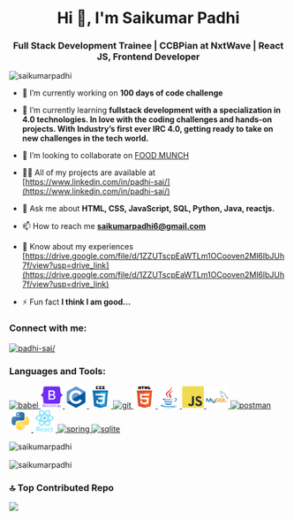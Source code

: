 <h1 align="center">Hi 👋, I'm Saikumar Padhi</h1>

<h3 align="center">Full Stack Development Trainee | CCBPian at NxtWave | React JS, Frontend Developer</h3>

<p align="left"> <img src="https://komarev.com/ghpvc/?username=saikumarpadhi&label=Profile%20views&color=0e75b6&style=flat" alt="saikumarpadhi" /> </p>

- 🔭 I’m currently working on **100 days of code challenge**

- 🌱 I’m currently learning **fullstack development with a specialization in 4.0 technologies. In love with the coding challenges and hands-on projects. With Industry’s first ever IRC 4.0, getting ready to take on new challenges in the tech world.**

- 👯 I’m looking to collaborate on [FOOD MUNCH](foodwithsai.ccbp.tech)

- 👨‍💻 All of my projects are available at [https://www.linkedin.com/in/padhi-sai/](https://www.linkedin.com/in/padhi-sai/)

- 💬 Ask me about **HTML, CSS, JavaScript, SQL, Python, Java, reactjs.**

- 📫 How to reach me **saikumarpadhi6@gmail.com**

- 📄 Know about my experiences [https://drive.google.com/file/d/1ZZUTscpEaWTLm1OCooven2Ml6lbJUh7f/view?usp=drive_link](https://drive.google.com/file/d/1ZZUTscpEaWTLm1OCooven2Ml6lbJUh7f/view?usp=drive_link)

- ⚡ Fun fact **I think I am good...**

<h3 align="left">Connect with me:</h3>
<p align="left">
<a href="https://linkedin.com/in/padhi-sai/" target="blank"><img align="center" src="https://raw.githubusercontent.com/rahuldkjain/github-profile-readme-generator/master/src/images/icons/Social/linked-in-alt.svg" alt="padhi-sai/" height="30" width="40" /></a>
</p>

<h3 align="left">Languages and Tools:</h3>
<p align="left"> <a href="https://babeljs.io/" target="_blank" rel="noreferrer"> <img src="https://www.vectorlogo.zone/logos/babeljs/babeljs-icon.svg" alt="babel" width="40" height="40"/> </a> <a href="https://getbootstrap.com" target="_blank" rel="noreferrer"> <img src="https://raw.githubusercontent.com/devicons/devicon/master/icons/bootstrap/bootstrap-plain-wordmark.svg" alt="bootstrap" width="40" height="40"/> </a> <a href="https://www.cprogramming.com/" target="_blank" rel="noreferrer"> <img src="https://raw.githubusercontent.com/devicons/devicon/master/icons/c/c-original.svg" alt="c" width="40" height="40"/> </a> <a href="https://www.w3schools.com/css/" target="_blank" rel="noreferrer"> <img src="https://raw.githubusercontent.com/devicons/devicon/master/icons/css3/css3-original-wordmark.svg" alt="css3" width="40" height="40"/> </a> <a href="https://git-scm.com/" target="_blank" rel="noreferrer"> <img src="https://www.vectorlogo.zone/logos/git-scm/git-scm-icon.svg" alt="git" width="40" height="40"/> </a> <a href="https://www.w3.org/html/" target="_blank" rel="noreferrer"> <img src="https://raw.githubusercontent.com/devicons/devicon/master/icons/html5/html5-original-wordmark.svg" alt="html5" width="40" height="40"/> </a> <a href="https://www.java.com" target="_blank" rel="noreferrer"> <img src="https://raw.githubusercontent.com/devicons/devicon/master/icons/java/java-original.svg" alt="java" width="40" height="40"/> </a> <a href="https://developer.mozilla.org/en-US/docs/Web/JavaScript" target="_blank" rel="noreferrer"> <img src="https://raw.githubusercontent.com/devicons/devicon/master/icons/javascript/javascript-original.svg" alt="javascript" width="40" height="40"/> </a> <a href="https://www.mysql.com/" target="_blank" rel="noreferrer"> <img src="https://raw.githubusercontent.com/devicons/devicon/master/icons/mysql/mysql-original-wordmark.svg" alt="mysql" width="40" height="40"/> </a> <a href="https://postman.com" target="_blank" rel="noreferrer"> <img src="https://www.vectorlogo.zone/logos/getpostman/getpostman-icon.svg" alt="postman" width="40" height="40"/> </a> <a href="https://www.python.org" target="_blank" rel="noreferrer"> <img src="https://raw.githubusercontent.com/devicons/devicon/master/icons/python/python-original.svg" alt="python" width="40" height="40"/> </a> <a href="https://reactjs.org/" target="_blank" rel="noreferrer"> <img src="https://raw.githubusercontent.com/devicons/devicon/master/icons/react/react-original-wordmark.svg" alt="react" width="40" height="40"/> </a> <a href="https://spring.io/" target="_blank" rel="noreferrer"> <img src="https://www.vectorlogo.zone/logos/springio/springio-icon.svg" alt="spring" width="40" height="40"/> </a> <a href="https://www.sqlite.org/" target="_blank" rel="noreferrer"> <img src="https://www.vectorlogo.zone/logos/sqlite/sqlite-icon.svg" alt="sqlite" width="40" height="40"/> </a> </p>

<p><img align="center" src="https://github-readme-stats.vercel.app/api/top-langs?username=saikumarpadhi&show_icons=true&locale=en&layout=compact" alt="saikumarpadhi" /></p>

<p><img align="center" src="https://github-readme-streak-stats.herokuapp.com/?user=saikumarpadhi&" alt="saikumarpadhi" /></p>

### 🔝 Top Contributed Repo
![](https://github-contributor-stats.vercel.app/api?username=saikumarpadhi&limit=5&theme=flat&combine_all_yearly_contributions=true)
